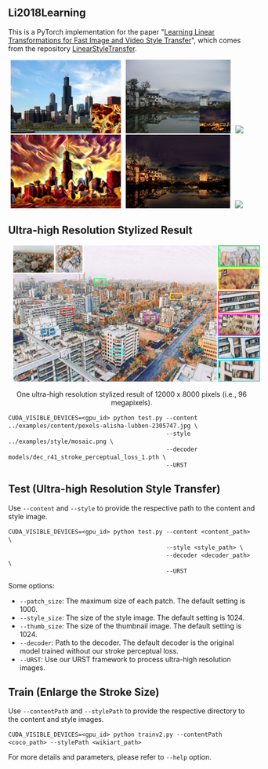 ## Li2018Learning
This is a PyTorch implementation for the paper "[Learning Linear Transformations for Fast Image and Video Style Transfer](https://openaccess.thecvf.com/content_CVPR_2019/html/Li_Learning_Linear_Transformations_for_Fast_Image_and_Video_Style_Transfer_CVPR_2019_paper.html)", which comes from the repository [LinearStyleTransfer](https://github.com/sunshineatnoon/LinearStyleTransfer).

<img src="doc/images/chicago_paste.png" height="149" hspace="5"><img src="doc/images/photo_content.png" height="150" hspace="5"><img src="doc/images/content.gif" height="150" hspace="5">
<img src="doc/images/chicago_27.png" height="150" hspace="5"><img src="doc/images/in5_result.png" height="150" hspace="5"><img src="doc/images/test.gif" height="150" hspace="5">

## Ultra-high Resolution Stylized Result

<center><img src="../assets/ultra_high_result_3.jpg" width="1000" hspace="10"></center>
<p align="center">
  One ultra-high resolution stylized result of 12000 x 8000 pixels (i.e., 96 megapixels).
</p>


```shell
CUDA_VISIBLE_DEVICES=<gpu_id> python test.py --content ../examples/content/pexels-alisha-lubben-2305747.jpg \
                                             --style ../examples/style/mosaic.png \
                                             --decoder models/dec_r41_stroke_perceptual_loss_1.pth \
                                             --URST
```

## Test (Ultra-high Resolution Style Transfer)

Use `--content` and `--style` to provide the respective path to the content and style image.

```shell
CUDA_VISIBLE_DEVICES=<gpu_id> python test.py --content <content_path> \
                                             --style <style_path> \
                                             --decoder <decoder_path> \
                                             --URST
```

Some options:

* `--patch_size`: The maximum size of each patch. The default setting is 1000.
* `--style_size`: The size of the style image. The default setting is 1024.
* `--thumb_size`: The size of the thumbnail image. The default setting is 1024.
* `--decoder`: Path to the decoder. The default decoder is the original model trained without our stroke perceptual loss. 
* `--URST`: Use our URST framework to process ultra-high resolution images.

## Train (Enlarge the Stroke Size)

Use `--contentPath` and `--stylePath` to provide the respective directory to the content and style images.

```shell
CUDA_VISIBLE_DEVICES=<gpu_id> python trainv2.py --contentPath <coco_path> --stylePath <wikiart_path>
```

For more details and parameters, please refer to `--help` option.